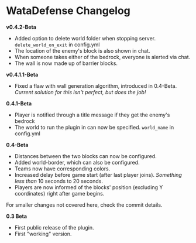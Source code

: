 # WataDefense Changelog

**v0.4.2-Beta**

* Added option to delete world folder when stopping server. `delete_world_on_exit` in config.yml
* The location of the enemy's block is also shown in chat.
* When someone takes either of the bedrock, everyone is alerted via chat.
* The wall is now made up of barrier blocks.

**v0.4.1.1-Beta**

* Fixed a flaw with wall generation algorithm, introduced in 0.4-Beta. _Current solution for this isn't perfect, but does the job!_

**0.4.1-Beta**

* Player is notified through a title message if they get the enemy's bedrock
* The world to run the plugin in can now be specified. `world_name` in config.yml

**0.4-Beta**

* Distances between the two blocks can now be configured.
* Added world-border, which can also be configured.
* Teams now have corresponding colors.
* Increased delay before game start (after last player joins). _Something less than_ 10 seconds to 20 seconds.
* Players are now informed of the blocks' position (excluding Y coordinates) right after game begins.

For smaller changes not covered here, check the commit details.

**0.3 Beta**

* First public release of the plugin.
* First "working" version.
